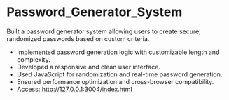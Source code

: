 # Password_Generator_System
Built a password generator system allowing users to create secure, randomized passwords based on custom criteria.
- Implemented password generation logic with customizable length and complexity.
- Developed a responsive and clean user interface.
- Used JavaScript for randomization and real-time password generation.
- Ensured performance optimization and cross-browser compatibility.
- Access: http://127.0.0.1:3004/index.html
